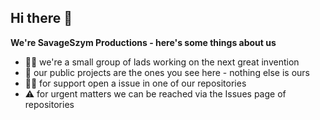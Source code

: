 ## Hi there 👋



**We're SavageSzym Productions - here's some things about us**

- 🙋‍♀️ we're a small group of lads working on the next great invention
- 🌈 our public projects are the ones you see here - nothing else is ours
- 👩‍💻 for support open a issue in one of our repositories
- ⚠️ for urgent matters we can be reached via the Issues page of repositories


